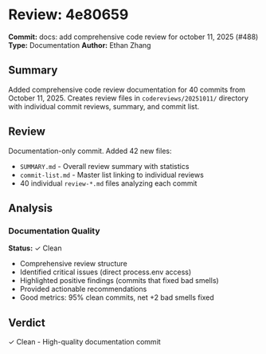 # Review: 4e80659

**Commit:** docs: add comprehensive code review for october 11, 2025 (#488)
**Type:** Documentation
**Author:** Ethan Zhang

## Summary

Added comprehensive code review documentation for 40 commits from October 11, 2025. Creates review files in `codereviews/20251011/` directory with individual commit reviews, summary, and commit list.

## Review

Documentation-only commit. Added 42 new files:
- `SUMMARY.md` - Overall review summary with statistics
- `commit-list.md` - Master list linking to individual reviews
- 40 individual `review-*.md` files analyzing each commit

## Analysis

### Documentation Quality
**Status:** ✓ Clean

- Comprehensive review structure
- Identified critical issues (direct process.env access)
- Highlighted positive findings (commits that fixed bad smells)
- Provided actionable recommendations
- Good metrics: 95% clean commits, net +2 bad smells fixed

## Verdict

✓ Clean - High-quality documentation commit
